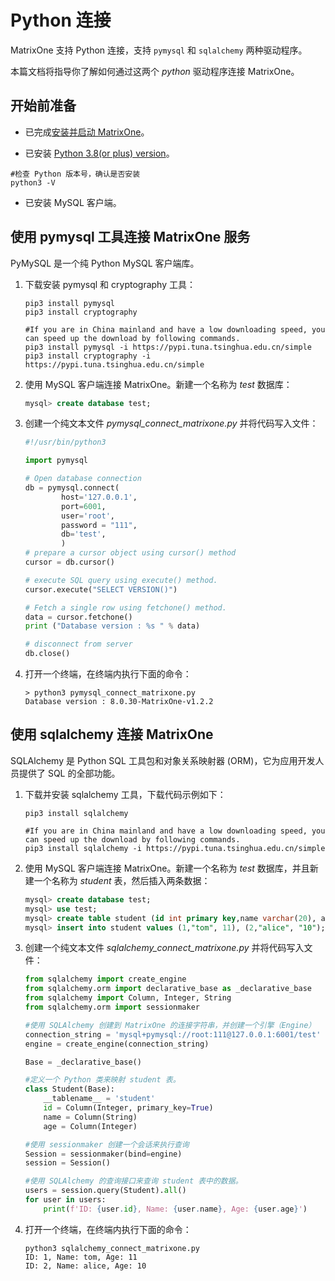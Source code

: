 # Python 连接

MatrixOne 支持 Python 连接，支持 `pymysql` 和 `sqlalchemy` 两种驱动程序。

本篇文档将指导你了解如何通过这两个 *python* 驱动程序连接 MatrixOne。

## 开始前准备

- 已完成[安装并启动 MatrixOne](../../Get-Started/install-standalone-matrixone.md)。

- 已安装 [Python 3.8(or plus) version](https://www.python.org/downloads/)。

```
#检查 Python 版本号，确认是否安装
python3 -V
```

- 已安装 MySQL 客户端。

## 使用 pymysql 工具连接 MatrixOne 服务

PyMySQL 是一个纯 Python MySQL 客户端库。

1. 下载安装 pymysql 和 cryptography 工具：

    ```
    pip3 install pymysql
    pip3 install cryptography

    #If you are in China mainland and have a low downloading speed, you can speed up the download by following commands.
    pip3 install pymysql -i https://pypi.tuna.tsinghua.edu.cn/simple
    pip3 install cryptography -i https://pypi.tuna.tsinghua.edu.cn/simple
    ```

2. 使用 MySQL 客户端连接 MatrixOne。新建一个名称为 *test* 数据库：

    ```sql
    mysql> create database test;
    ```

3. 创建一个纯文本文件 *pymysql_connect_matrixone.py* 并将代码写入文件：

    ```python
    #!/usr/bin/python3

    import pymysql

    # Open database connection
    db = pymysql.connect(
            host='127.0.0.1',
	        port=6001,
            user='root',
            password = "111",
            db='test',
            )
    # prepare a cursor object using cursor() method
    cursor = db.cursor()

    # execute SQL query using execute() method.
    cursor.execute("SELECT VERSION()")

    # Fetch a single row using fetchone() method.
    data = cursor.fetchone()
    print ("Database version : %s " % data)

    # disconnect from server
    db.close()

    ```

4. 打开一个终端，在终端内执行下面的命令：

    ```
    > python3 pymysql_connect_matrixone.py
    Database version : 8.0.30-MatrixOne-v1.2.2
    ```

## 使用 sqlalchemy 连接 MatrixOne

SQLAlchemy 是 Python SQL 工具包和对象关系映射器 (ORM)，它为应用开发人员提供了 SQL 的全部功能。

1. 下载并安装 sqlalchemy 工具，下载代码示例如下：

    ```
    pip3 install sqlalchemy

    #If you are in China mainland and have a low downloading speed, you can speed up the download by following commands.
    pip3 install sqlalchemy -i https://pypi.tuna.tsinghua.edu.cn/simple
    ```

2. 使用 MySQL 客户端连接 MatrixOne。新建一个名称为 *test* 数据库，并且新建一个名称为 *student* 表，然后插入两条数据：

    ```sql
    mysql> create database test;
    mysql> use test;
    mysql> create table student (id int primary key,name varchar(20), age int);
    mysql> insert into student values (1,"tom", 11), (2,"alice", "10");
    ```

3. 创建一个纯文本文件 *sqlalchemy_connect_matrixone.py* 并将代码写入文件：

    ```python
    from sqlalchemy import create_engine
    from sqlalchemy.orm import declarative_base as _declarative_base
    from sqlalchemy import Column, Integer, String
    from sqlalchemy.orm import sessionmaker

    #使用 SQLAlchemy 创建到 MatrixOne 的连接字符串，并创建一个引擎（Engine）
    connection_string = 'mysql+pymysql://root:111@127.0.0.1:6001/test'
    engine = create_engine(connection_string)

    Base = _declarative_base()

    #定义一个 Python 类来映射 student 表。
    class Student(Base):
        __tablename__ = 'student'
        id = Column(Integer, primary_key=True)
        name = Column(String)
        age = Column(Integer)

    #使用 sessionmaker 创建一个会话来执行查询
    Session = sessionmaker(bind=engine)
    session = Session()

    #使用 SQLAlchemy 的查询接口来查询 student 表中的数据。
    users = session.query(Student).all()
    for user in users:
        print(f'ID: {user.id}, Name: {user.name}, Age: {user.age}')
    ```

4. 打开一个终端，在终端内执行下面的命令：

    ```
    python3 sqlalchemy_connect_matrixone.py
    ID: 1, Name: tom, Age: 11
    ID: 2, Name: alice, Age: 10
    ```
